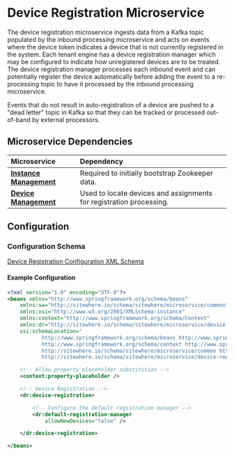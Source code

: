 # Device Registration Microservice

<MicroserviceBadge text="Multitenant Microservice" type="multitenant"/>
The device registration microservice ingests data from a Kafka topic
populated by the inbound processing microservice and acts on events where the device token
indicates a device that is not currently registered in the system. Each tenant engine has
a device registration manager which may be configured to indicate how unregistered
devices are to be treated. The device registration manager processes each inbound
event and can potentially register the device automatically before adding the event
to a re-processing topic to have it processed by the inbound processing microservice.

Events that do not result in auto-registration of a device are pushed to a "dead letter"
topic in Kafka so that they can be tracked or processed out-of-band by external processors.

## Microservice Dependencies

| Microservice                                        | Dependency                                                          |
| :-------------------------------------------------- | :------------------------------------------------------------------ |
| **[Instance Management](./instance-management.md)** | Required to initially bootstrap Zookeeper data.                     |
| **[Device Management](./device-management.md)**     | Used to locate devices and assignments for registration processing. |

## Configuration

### Configuration Schema

[Device Registration Configuration XML Schema](http://sitewhere.io/schema/sitewhere/microservice/device-registration/current/device-registration.xsd)

#### Example Configuration

```xml
<?xml version="1.0" encoding="UTF-8"?>
<beans xmlns="http://www.springframework.org/schema/beans"
	xmlns:sw="http://sitewhere.io/schema/sitewhere/microservice/common"
	xmlns:xsi="http://www.w3.org/2001/XMLSchema-instance"
	xmlns:context="http://www.springframework.org/schema/context"
	xmlns:dr="http://sitewhere.io/schema/sitewhere/microservice/device-registration"
	xsi:schemaLocation="
           http://www.springframework.org/schema/beans http://www.springframework.org/schema/beans/spring-beans-3.1.xsd
           http://www.springframework.org/schema/context http://www.springframework.org/schema/context/spring-context-3.1.xsd
           http://sitewhere.io/schema/sitewhere/microservice/common http://sitewhere.io/schema/sitewhere/microservice/common/current/microservice-common.xsd
           http://sitewhere.io/schema/sitewhere/microservice/device-registration http://sitewhere.io/schema/sitewhere/microservice/device-registration/current/device-registration.xsd">

	<!-- Allow property placeholder substitution -->
	<context:property-placeholder />

	<!-- Device Registration -->
	<dr:device-registration>

		<!-- Configure the default registration manager -->
		<dr:default-registration-manager
			allowNewDevices="false" />

	</dr:device-registration>

</beans>
```
